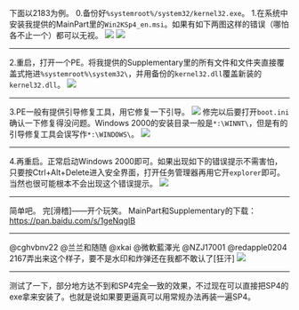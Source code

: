 下面以2183为例。
0.备份好`%systemroot%/system32/kernel32.exe`。
1.在系统中安装我提供的MainPart里的`Win2KSp4_en.msi`。如果有如下两图这样的错误（哪怕各不止一个）都可以无视。
![](https://wvbarchive.s3-ap-northeast-1.amazonaws.com/5256100160/745c39de8db1cb1314aa9bead754564e90584b79.jpg) 
![](https://wvbarchive.s3-ap-northeast-1.amazonaws.com/5256100160/3b006dd062d9f2d3b4308216a3ec8a136227cc18.jpg)

***
2.重启，打开一个PE。将我提供的Supplementary里的所有文件和文件夹直接覆盖式拖进`%systemroot%\system32\`，并用备份的`kernel32.dll`覆盖新装的`kernel32.dll`。
![](https://wvbarchive.s3-ap-northeast-1.amazonaws.com/5256100160/4c23f62297dda14485a5cd4bb8b7d0a20ef48694.jpg)

***
3.PE一般有提供引导修复工具，用它修复一下引导。
![](https://wvbarchive.s3-ap-northeast-1.amazonaws.com/5256100160/e9835e13b31bb0513ea812d13c7adab448ede0b5.jpg) 
修完以后要打开`boot.ini`确认一下修复得没问题。Windows 2000的安装目录一般是`*:\WINNT\`，但是有的引导修复工具会误写作`*:\WINDOWS\`。
![](https://wvbarchive.s3-ap-northeast-1.amazonaws.com/5256100160/5ab8360ed9f9d72a6acdb0e4de2a2834369bbb97.jpg)

***
4.再重启。正常启动Windows 2000即可。如果出现如下的错误提示不需害怕，只要按Ctrl+Alt+Delete进入安全界面，打开任务管理器再用它开`explorer`即可。当然也很可能根本不会出现这个错误提示。
![](https://wvbarchive.s3-ap-northeast-1.amazonaws.com/5256100160/191a5a6c55fbb2fbb3fdfbeb454a20a44423dc6f.jpg)

***
简单吧。
完[滑稽]——开个玩笑。
MainPart和Supplementary的下载：https://pan.baidu.com/s/1geNqgIB

***
@cghvbnv22 @兰兰和随随 @xkai @微軟藍澤光 @NZJ17001
@redapple0204 2167弄出来这个样子，要不是水印和炸弹还在我都不敢认了[狂汗]
![](https://wvbarchive.s3-ap-northeast-1.amazonaws.com/5256100160/0cfc09071d950a7bc99edd3d00d162d9f0d3c992.jpg)
***
测试了一下，部分地方达不到和SP4完全一致的效果，不过现在可以直接把SP4的exe拿来安装了。也就是说如果要更逼真可以用常规办法再装一遍SP4。
